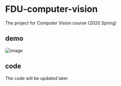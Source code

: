 # FDU-computer-vision
The project for Computer Vision course (2020 Spring)
## demo
![image](https://github.com/iriszhan/FDU-computer-vision/blob/master/demo.gif)
## code
The code will be updated later.
